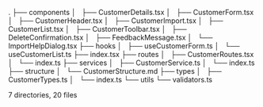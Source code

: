 .
├── components
│   ├── CustomerDetails.tsx
│   ├── CustomerForm.tsx
│   ├── CustomerHeader.tsx
│   ├── CustomerImport.tsx
│   ├── CustomerList.tsx
│   ├── CustomerToolbar.tsx
│   ├── DeleteConfirmation.tsx
│   ├── FeedbackMessage.tsx
│   └── ImportHelpDialog.tsx
├── hooks
│   ├── useCustomerForm.ts
│   └── useCustomerList.ts
├── index.tsx
├── routes
│   ├── CustomerRoutes.tsx
│   └── index.ts
├── services
│   ├── CustomerService.ts
│   └── index.ts
├── structure
│   └── CustomerStructure.md
├── types
│   ├── CustomerTypes.ts
│   └── index.ts
└── utils
    └── validators.ts

7 directories, 20 files